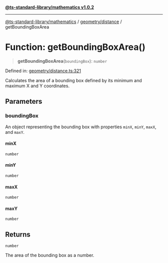 [**@ts-standard-library/mathematics v1.0.2**](../../../README.md)

***

[@ts-standard-library/mathematics](../../../README.md) / [geometry/distance](../README.md) / getBoundingBoxArea

# Function: getBoundingBoxArea()

> **getBoundingBoxArea**(`boundingBox`): `number`

Defined in: [geometry/distance.ts:321](https://github.com/gabaudette/ts-stdlib/blob/4a412e6fb273dc9fcab54b84c05921f52dac4b3f/packages/mathematics/src/geometry/distance.ts#L321)

Calculates the area of a bounding box defined by its minimum and maximum X and Y coordinates.

## Parameters

### boundingBox

An object representing the bounding box with properties `minX`, `minY`, `maxX`, and `maxY`.

#### minX

`number`

#### minY

`number`

#### maxX

`number`

#### maxY

`number`

## Returns

`number`

The area of the bounding box as a number.
